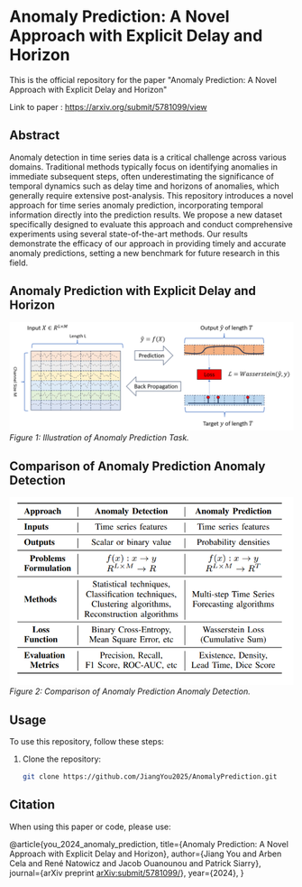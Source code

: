 # Anomaly Prediction: A Novel Approach with Explicit Delay and Horizon
This is the official repository for the paper "Anomaly Prediction: A Novel Approach with Explicit Delay and Horizon" 

Link to paper : https://arxiv.org/submit/5781099/view

## Abstract
Anomaly detection in time series data is a critical challenge across various domains. Traditional methods typically focus on identifying anomalies in immediate subsequent steps, often underestimating the significance of temporal dynamics such as delay time and horizons of anomalies, which generally require extensive post-analysis. This repository introduces a novel approach for time series anomaly prediction, incorporating temporal information directly into the prediction results. We propose a new dataset specifically designed to evaluate this approach and conduct comprehensive experiments using several state-of-the-art methods. Our results demonstrate the efficacy of our approach in providing timely and accurate anomaly predictions, setting a new benchmark for future research in this field.

## Anomaly Prediction with Explicit Delay and Horizon 
![Anomaly Prediction](./src/figure/anomaly_prediction.png)
*Figure 1: Illustration of Anomaly Prediction Task.*

## Comparison of Anomaly Prediction Anomaly Detection
![Comparison](./src/figure/comparison_ad_ap.png)
*Figure 2: Comparison of Anomaly Prediction Anomaly Detection.*

## Usage
To use this repository, follow these steps:

1. Clone the repository:
   ```bash
   git clone https://github.com/JiangYou2025/AnomalyPrediction.git


## Citation
When using this paper or code, please use:

@article{you_2024_anomaly_prediction,
  title={Anomaly Prediction: A Novel Approach with Explicit Delay and Horizon},
  author={Jiang You and Arben Cela and René Natowicz and Jacob Ouanounou and Patrick Siarry},
  journal={arXiv preprint [arXiv:submit/5781099/](https://arxiv.org/submit/5781099/view)},
  year={2024},
}

